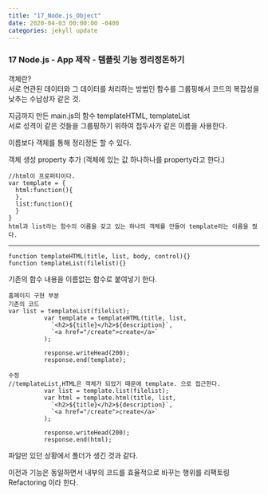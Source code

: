 ```yaml
---
title: "17_Node.js_Object"
date: 2020-04-03 00:00:00 -0400
categories: jekyll update
---
```


### 17 Node.js - App 제작 - 템플릿 기능 정리정돈하기

객체란?<br>
서로 연관된 데이터와 그 데이터를 처리하는 방법인 함수를 그룹핑해서 코드의 복잡성을 낮추는 수납상자 같은 것.

지금까지 만든 main.js의 함수 templateHTML, templateList <br>
서로 성격이 같은 것들을 그룹핑하기 위하여 접두사가 같은 이름을 사용한다.

이름보다 객체를 통해 정리정돈 할 수 있다.

객체 생성
property 추가 (객체에 있는 값 하나하나를 property라고 한다.)

    //html이 프로퍼티이다.
    var template = {
      html:function(){
      },
      list:function(){
      }
    }
    html과 list라는 함수의 이름을 갖고 있는 하나의 객체를 만들어 template라는 이름을 줬다.

---

    function templateHTML(title, list, body, control){}
    function templateList(filelist){}

기존의 함수 내용을 이름없는 함수로 붙여넣기 한다.

    홈페이지 구현 부분
    기존의 코드
    var list = templateList(filelist);
              var template = templateHTML(title, list,
                `<h2>${title}</h2>${description}`,
                `<a href="/create">create</a>`
              );

              response.writeHead(200);
              response.end(template);

    수정
    //templateList,HTML은 객체가 되었기 때문에 template. 으로 접근한다.
              var list = template.list(filelist);
              var html = template.html(title, list,
                `<h2>${title}</h2>${description}`,
                `<a href="/create">create</a>`
              );

              response.writeHead(200);
              response.end(html);

파일만 있던 상황에서 폴더가 생긴 것과 같다.

이전과 기능은 동일하면서 내부의 코드를 효율적으로 바꾸는 행위를 리팩토링Refactoring 이라 한다.
